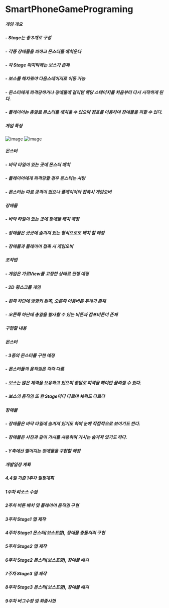 # SmartPhoneGamePrograming
##### 게임 개요
##### - Stage는 총 3개로 구성
##### - 각종 장애물을 피하고 몬스터를 해치운다
##### - 각 Stage 마지막에는 보스가 존재
##### - 보스를 해치워야 다음스테이지로 이동 가능
##### - 몬스터에게 피격당하거나 장애물에 걸리면 해당 스테이지를 처음부터 다시 시작하게 된다.
##### - 플레이어는 총알로 몬스터를 해치울 수 있으며 점프를 이용하여 장애물을 피할 수 있다.
##### 게임 특징
![image](https://user-images.githubusercontent.com/89964495/160733985-8f0e6401-36bb-44fb-b31f-acfd97c8cbfb.png)
![image](https://user-images.githubusercontent.com/89964495/160733985-8f0e6401-36bb-44fb-b31f-acfd97c8cbfb.png)
##### 몬스터
##### - 바닥 타일이 있는 곳에 몬스터 배치
##### - 플레이어에게 피격당할 경우 몬스터는 사망
##### - 몬스터는 따로 공격이 없으나 플레이어와 접촉시 게임오버
##### 장애물
##### - 바닥 타일이 있는 곳에 장애물 배치 예정
##### - 장애물은 곳곳에 숨겨져 있는 형식으로도 배치 할 예정
##### - 장애물과 플레이어 접촉 시 게임오버
##### 조작법
##### - 게임은 가로View를 고정한 상태로 진행 예정
##### - 2D 횡스크롤 게임
##### - 왼쪽 하단에 방향키 왼쪽, 오른쪽 이동버튼 두개가 존재
##### - 오른쪽 하단에 총알을 발사할 수 있는 버튼과 점프버튼이 존재
##### 구현할 내용
##### 몬스터
##### - 3종의 몬스터를 구현 예정
##### - 몬스터들의 움직임은 각각 다름
##### - 보스는 많은 체력을 보유하고 있으며 총알로 피격을 해야만 물리칠 수 있다.
##### - 보스의 움직임 또 한 Stage마다 다르며 체력도 다르다
##### 장애물
##### - 장애물은 바닥 타일에 숨겨져 있기도 하며 눈에 직접적으로 보이기도 한다.
##### - 장애물은 사진과 같이 가시를 사용하며 가시는 숨겨져 있기도 하다.
##### - Y축에선 떨어지는 장애물을 구현할 예정
##### 개발일정 계획
##### 4.4일 기준 1주차	일정계획
##### 1주차	리소스 수집
##### 2주차	버튼 배치 및 플레이어 움직임 구현
##### 3주차	Stage1 맵 제작
##### 4주차	Stage1 몬스터(보스포함), 장애물 충돌처리 구현
##### 5주차	Stage2 맵 제작
##### 6주차	Stage2 몬스터(보스포함), 장애물 배치
##### 7주차	Stage3 맵 제작
##### 8주차	Stage3 몬스터(보스포함), 장애물 배치
##### 9주차	버그수정 및 최종시현
